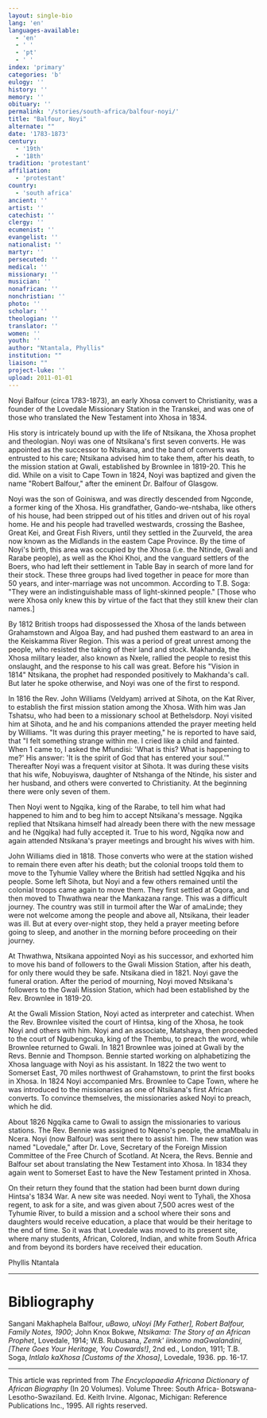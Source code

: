 ```yaml
---
layout: single-bio
lang: 'en'
languages-available:
  - 'en'
  - ' '
  - 'pt'
  - ' '
index: 'primary'
categories: 'b'
eulogy: ''
history: ''
memory: ''
obituary: ''
permalink: '/stories/south-africa/balfour-noyi/'
title: "Balfour, Noyi"
alternate: ""
date: '1783-1873'
century:
  - '19th'
  - '18th'
tradition: 'protestant'
affiliation:
  - 'protestant'
country:
  - 'south africa'
ancient: ''
artist: ''
catechist: ''
clergy: ''
ecumenist: ''
evangelist: ''
nationalist: ''
martyr: ''
persecuted: ''
medical: ''
missionary: ''
musician: ''
nonafrican: ''
nonchristian: ''
photo: ''
scholar: ''
theologian: ''
translator: ''
women: ''
youth: ''
author: "Ntantala, Phyllis"
institution: ""
liaison: ""
project-luke: ''
upload: 2011-01-01
---
```




Noyi Balfour (circa 1783-1873), an early Xhosa convert to Christianity, was a founder of the Lovedale Missionary Station in the Transkei, and was one of those who translated the New Testament into Xhosa in 1834.

His story is intricately bound up with the life of Ntsikana, the Xhosa prophet and theologian. Noyi was one of Ntsikana's first seven converts. He was appointed as the successor to Ntsikana, and the band of converts was entrusted to his care; Ntsikana advised him to take them, after his death, to the mission station at Gwali, established by Brownlee in 1819-20. This he did. While on a visit to Cape Town in 1824, Noyi was baptized and given the name "Robert Balfour," after the eminent Dr. Balfour of Glasgow.

Noyi was the son of Goiniswa, and was directly descended from Ngconde, a former king of the Xhosa. His grandfather, Gando-we-ntshaba, like others of his house, had been stripped out of his titles and driven out of his royal home. He and his people had travelled westwards, crossing the Bashee, Great Kei, and Great Fish Rivers, until they settled in the Zuurveld, the area now known as the Midlands in the eastem Cape Province. By the time of Noyi's birth, this area was occupied by the Xhosa (i.e. the Ntinde, Gwali and Rarabe people), as well as the Khoi Khoi, and the vanguard settlers of the Boers, who had left their settlement in Table Bay in search of more land for their stock. These three groups had lived together in peace for more than 50 years, and inter-marriage was not uncommon. According to T.B. Soga: "They were an indistinguishable mass of light-skinned people." [Those who were Xhosa only knew this by virtue of the fact that they still knew their clan names.]

By 1812 British troops had dispossessed the Xhosa of the lands between Grahamstown and Algoa Bay, and had pushed them eastward to an area in the Keiskamma River Region. This was a period of great unrest among the people, who resisted the taking of their land and stock. Makhanda, the Xhosa military leader, also known as Nxele, rallied the people to resist this onslaught, and the response to his call was great. Before his "Vision in 1814" Ntsikana, the prophet had responded positively to Makhanda's call. But later he spoke otherwise, and Noyi was one of the first to respond.

In 1816 the Rev. John Williams (Veldyam) arrived at Sihota, on the Kat River, to establish the first mission station among the Xhosa. With him was Jan Tshatsu, who had been to a missionary school at Bethelsdorp. Noyi visited him at Sihota, and he and his companions attended the prayer meeting held by Williams. "It was during this prayer meeting," he is reported to have said, that "I felt something strange within me. I cried like a child and fainted. When 1 came to, I asked the Mfundisi: 'What is this? What is happening to me?' His answer: 'It is the spirit of God that has entered your soul.'" Thereafter Noyi was a frequent visitor at Sihota. It was during these visits that his wife, Nobuyiswa, daughter of Ntshanga of the Ntinde, his sister and her husband, and others were converted to Christianity. At the beginning there were only seven of them.

Then Noyi went to Ngqika, king of the Rarabe, to tell him what had happened to him and to beg him to accept Ntsikana's message. Ngqika replied that Ntsikana himself had already been there with the new message and he (Ngqika) had fully accepted it. True to his word, Ngqika now and again attended Ntsikana's prayer meetings and brought his wives with him.

John Williams died in 1818. Those converts who were at the station wished to remain there even after his death; but the colonial troops told them to move to the Tyhumie Valley where the British had settled Ngqika and his people. Some left Sihota, but Noyi and a few others remained until the colonial troops came again to move them. They first settled at Gqora, and then moved to Thwathwa near the Mankazana range. This was a difficult journey. The country was still in turmoil after the War of amaLinde; they were not welcome among the people and above all, Ntsikana, their leader was ill. But at every over-night stop, they held a prayer meeting before going to sleep, and another in the morning before proceeding on their journey.

At Thwathwa, Ntsikana appointed Noyi as his successor, and exhorted him to move his band of followers to the Gwali Mission Station, after his death, for only there would they be safe. Ntsikana died in 1821. Noyi gave the funeral oration. After the period of mourning, Noyi moved Ntsikana's followers to the Gwali Mission Station, which had been established by the Rev. Brownlee in 1819-20.

At the Gwali Mission Station, Noyi acted as interpreter and catechist. When the Rev. Brownlee visited the court of Hintsa, king of the Xhosa, he took Noyi and others with him. Noyi and an associate, Matshaya, then proceeded to the court of Ngubengcuka, king of the Thembu, to preach the word, while Brownlee returned to Gwali. In 1821 Brownlee was joined at Gwali by the Revs. Bennie and Thompson. Bennie started working on alphabetizing the Xhosa language with Noyi as his assistant. In 1822 the two went to Somerset East, 70 miles northwest of Grahamstown, to print the first books in Xhosa. In 1824 Noyi accompanied Mrs. Brownlee to Cape Town, where he was introduced to the missionaries as one of Ntsikana's first African converts. To convince themselves, the missionaries asked Noyi to preach, which he did.

About 1826 Ngqika came to Gwali to assign the missionaries to various stations. The Rev. Bennie was assigned to Nqeno's people, the amaMbalu in Ncera. Noyi (now Balfour) was sent there to assist him. The new station was named "Lovedale," after Dr. Love, Secretary of the Foreign Mission Committee of the Free Church of Scotland. At Ncera, the Revs. Bennie and Balfour set about translating the New Testament into Xhosa. In 1834 they again went to Somerset East to have the New Testament printed in Xhosa.

On their return they found that the station had been burnt down during Hintsa's 1834 War. A new site was needed. Noyi went to Tyhali, the Xhosa regent, to ask for a site, and was given about 7,500 acres west of the Tyhumie River, to build a mission and a school where their sons and daughters would receive education, a place that would be their heritage to the end of time. So it was that Lovedale was moved to its present site, where many students, African, Colored, Indian, and white from South Africa and from beyond its borders have received their education.

Phyllis Ntantala

---

# Bibliography

Sangani Makhaphela Balfour, *uBawo, uNoyi [My Father], Robert Balfour, Family Notes, 1900*; John Knox Bokwe, *Ntsikama: The Story of an African Prophet*, Lovedale, 1914; W.B. Rubusana, *Zemk' iinkomo maGwalandini, [There Goes Your Heritage, You Cowards!]*, 2nd ed., London, 1911; T.B. Soga, *Intlalo kaXhosa [Customs of the Xhosa]*, Lovedale, 1936. pp. 16-17.

---

This article was reprinted from *The Encyclopaedia Africana Dictionary of African Biography* (In 20 Volumes). Volume Three: South Africa- Botswana-Lesotho-Swaziland. Ed. Keith Irvine. Algonac, Michigan: Reference Publications Inc., 1995.  All rights reserved.